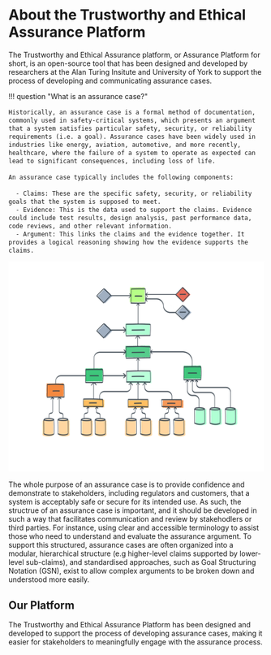 # About the Trustworthy and Ethical Assurance Platform

The Trustworthy and Ethical Assurance platform, or Assurance Platform for short,
is an open-source tool that has been designed and developed by researchers at
the Alan Turing Insitute and University of York to support the process of
developing and communicating assurance cases.

!!! question "What is an assurance case?"

    Historically, an assurance case is a formal method of documentation, commonly used in safety-critical systems, which presents an argument that a system satisfies particular safety, security, or reliability requirements (i.e. a goal). Assurance cases have been widely used in industries like energy, aviation, automotive, and more recently, healthcare, where the failure of a system to operate as expected can lead to significant consequences, including loss of life.

    An assurance case typically includes the following components:

      - Claims: These are the specific safety, security, or reliability goals that the system is supposed to meet.
      - Evidence: This is the data used to support the claims. Evidence could include test results, design analysis, past performance data, code reviews, and other relevant information.
      - Argument: This links the claims and the evidence together. It provides a logical reasoning showing how the evidence supports the claims.

![A stylised illustration of an assurance case.](assets/images/assurance-case-large.png)

The whole purpose of an assurance case is to provide confidence and demonstrate
to stakeholders, including regulators and customers, that a system is acceptably
safe or secure for its intended use. As such, the structrue of an assurance case
is important, and it should be developed in such a way that facilitates
communication and review by stakehodlers or third parties. For instance, using
clear and accessible terminology to assist those who need to understand and
evaluate the assurance argument. To support this structured, assurance cases are
often organized into a modular, hierarchical structure (e.g higher-level claims
supported by lower-level sub-claims), and standardised approaches, such as Goal
Structuring Notation (GSN), exist to allow complex arguments to be broken down
and understood more easily.

## Our Platform

The Trustworthy and Ethical Assurance Platform has been designed and developed
to support the process of developing assurance cases, making it easier for
stakeholders to meaningfully engage with the assurance process.
